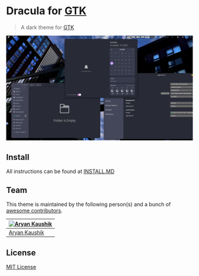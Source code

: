 # Dracula for [GTK](https://www.gtk.org/)

> A dark theme for [GTK](https://www.gtk.org/) 

![Screenshot](./screenshot.png)

## Install

All instructions can be found at [INSTALL.MD](./INSTALL.md)
## Team

This theme is maintained by the following person(s) and a bunch of [awesome contributors](https://github.com/Aryan20/DraculaSur-gtk-theme/graphs/contributors).

[![Aryan Kaushik](https://github.com/Aryan20.png?size=100)](https://github.com/Aryan20) |
--- |
[Aryan Kaushik](https://github.com/Aryan20) |

## License

[MIT License](./LICENSE)
